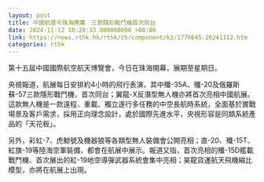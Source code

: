 ```yaml
---
layout: post
title: 中國航展今珠海開幕　三款隱形戰鬥機首次同台
date: 2024-11-12 10:20:33.000000000 +08:00
link: https://news.rthk.hk/rthk/ch/component/k2/1778645-20241112.htm
categories: rthk
---
```


第十五屆中國國際航空航天博覽會，今日在珠海開幕，展期至星期日。

央視報道，航展每日安排約4小時的飛行表演，其中殲-35A、殲-20及俄羅斯蘇-57三款隱形戰鬥機，首次同台；翼龍-X反潛型無人機亦將首次亮相中國航展。這款無人機是一款遠程、重載、獨立遂行多任務的中空長航時系統，全面基於實戰場景及客戶需求，採用正向理念設計，處於國際先進水平，央視形容是同類系統產品的「天花板」。

另外，彩虹-7、虎鯨號及機器狼等各類型無人裝備會公開亮相；直-20、殲-15T、紅旗-19等陸海空軍裝備，都會在航展中展示。報道又指，首次亮相的殲-15D艦載戰鬥機、首次展出的紅-19地空導彈武器系統會集中亮相；昊龍貨運航天飛機縮比模型，亦將在航展上出現。
